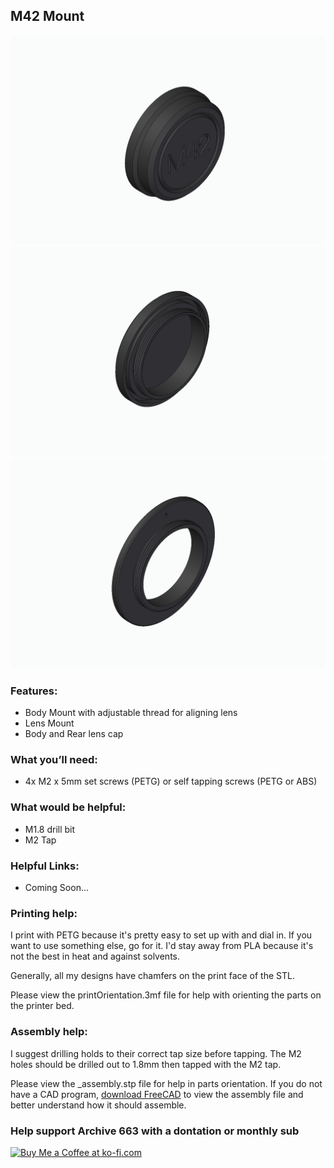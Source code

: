 ## M42 Mount

![M42_1](https://github.com/Archive-663/lensMounts/blob/main/M42/ASSETS/mountLens_M42_01.jpg)
![M42_2](https://github.com/Archive-663/lensMounts/blob/main/M42/ASSETS/mountLens_M42_02.jpg)
![M42_3](https://github.com/Archive-663/lensMounts/blob/main/M42/ASSETS/mountLens_M42_03.jpg)

### Features:
- Body Mount with adjustable thread for aligning lens
- Lens Mount
- Body and Rear lens cap

### What you’ll need:
- 4x M2 x 5mm set screws (PETG) or self tapping screws (PETG or ABS)

### What would be helpful:
- M1.8 drill bit
- M2 Tap

### Helpful Links:
- Coming Soon...

### Printing help:
I print with PETG because it's pretty easy to set up with and dial in. If you want to use something else, go for it. I'd stay away from PLA because it's not the best in heat and against solvents. 

Generally, all my designs have chamfers on the print face of the STL.

Please view the printOrientation.3mf file for help with orienting the parts on the printer bed.

### Assembly help:
I suggest drilling holds to their correct tap size before tapping. The M2 holes should be drilled out to 1.8mm then tapped with the M2 tap. 

Please view the _assembly.stp file for help in parts orientation. If you do not have a CAD program, <a href="https://www.freecad.org/downloads.php" target="_blank">download FreeCAD</a> to view the assembly file and better understand how it should assemble.

### Help support Archive 663 with a dontation or monthly sub
<a href='https://ko-fi.com/P5P3MHMSF' target='_blank'><img height='36' style='border:0px;height:36px;' src='https://storage.ko-fi.com/cdn/kofi2.png?v=3' border='0' alt='Buy Me a Coffee at ko-fi.com' /></a>

